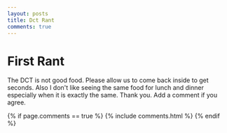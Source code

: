 ```yaml
---
layout: posts
title: Dct Rant
comments: true
---
```




# First Rant


The DCT is not good food. Please allow us to come back inside to get seconds. Also I don't like seeing the same food for lunch and dinner especially when it is exactly the same. Thank you. Add a comment if you agree.

{% if page.comments == true %}
  {% include comments.html %}
{% endif %}